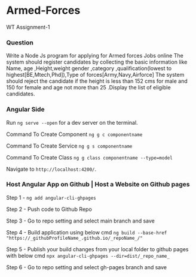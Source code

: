 # Armed-Forces
WT Assignment-1

### Question

Write a Node Js program for applying for Armed forces Jobs online
The system should register candidates by collecting the basic information like  Name, age ,Height,weight gender ,category ,qualification(lowest to highest[BE,Mtech,Phd]),Type of forces[Army,Navy,Airforce]
The system should reject the candidate if the height is less than 152 cms for male and 150 for female and age not more than 25  .Display the list of eligible candidates.


### Angular Side

Run `ng serve --open` for a dev server on the terminal.

Command To Create Component `ng g c componentname`

Command To Create Service `ng g s componentname`

Command To Create Class `ng g class componentname --type=model`

Navigate to `http://localhost:4200/`.


### Host Angular App on Github | Host a Website on Github pages 

Step 1 - `ng add angular-cli-ghpages`

Step 2 - Push code to Github Repo

Step 3 - Go to repo setting and select main branch and save

Step 4 - Build application using below cmd `ng build --base-href "https://_githubProfileName_.github.io/_repoName_/"`

Step 5 - Publish your build changes from your local folder to github pages with below cmd `npx angular-cli-ghpages --dir=dist/_repo_name_`

Step 6 - Go to repo setting and select gh-pages branch and save
